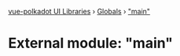 [vue-polkadot UI Libraries](../README.md) › [Globals](../globals.md) › ["main"](_main_.md)

# External module: "main"


